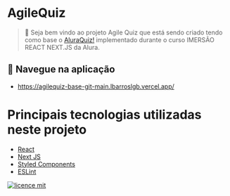 # AgileQuiz

> :rocket: Seja bem vindo ao projeto Agile Quiz que está sendo criado tendo como base o [AluraQuiz!](https://github.com/alura-challenges/aluraquiz-base) implementado durante o curso IMERSÃO REACT NEXT.JS da Alura.

## :pencil: Navegue na aplicação
- https://agilequiz-base-git-main.lbarroslgb.vercel.app/

# Principais tecnologias utilizadas neste projeto
- [React](https://pt-br.reactjs.org/docs/getting-started.html)
- [Next JS](https://nextjs.org/)
- [Styled Components](https://styled-components.com/)
- [ESLint](https://eslint.org/)

[![licence mit](https://img.shields.io/badge/licence-MIT-blue.svg?style=flat-square)](https://github.com/lbarroslgb/agilequiz-base)
